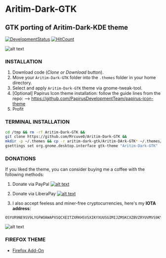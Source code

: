 # Aritim-Dark-GTK

## GTK porting of Aritim-Dark-KDE theme 

[![DevelopmentStatus](https://img.shields.io/badge/Development-Paused-yellow.svg)](https://img.shields.io/badge/Development-Paused-yellow.svg)
[![HitCount](http://hits.dwyl.io/Mrcuve0/Aritim-Dark-GTK.svg)](http://hits.dwyl.io/Mrcuve0/Aritim-Dark-GTK)

![alt text](https://raw.githubusercontent.com/Mrcuve0/Aritim-Dark-GTK/master/Screenshots/Desktop.png)

### INSTALLATION

1. Download code (*Clone or Download* button).
2. Move your `Aritim-Dark-GTK` folder into the `.themes` folder in your home directory.
3. Select and apply `Aritim-Dark-GTK` theme via gnome-tweak-tool.
4. [Optional] Papirus Icon theme installation: follow the guide lines from the repo: --> https://github.com/PapirusDevelopmentTeam/papirus-icon-theme
5. Profit

### TERMINAL INSTALLATION

```sh
cd /tmp && rm -rf Aritim-Dark-GTK &&
git clone https://github.com/Mrcuve0/Aritim-Dark-GTK &&
mkdir -p ~/.themes && cp -r aritim-dark-gtk/Aritim-DArk-GTK* ~/.themes/ &&
gsettings set org.gnome.desktop.interface gtk-theme "Aritim-Dark-GTK"
```

### DONATIONS
If you liked the theme, you can consider buying me a coffee with the following methods:

1. Donate via PayPal [![alt text](https://www.paypal.com/en_US/i/btn/btn_donate_LG.gif)](https://paypal.me/mrcuve0)

2. Donate via LiberaPay [![alt text](https://liberapay.com/assets/widgets/donate.svg)](https://liberapay.com/Mrcuve0/donate)

3. I also accept feeless and miner-free cryptocurrencies, here's my **IOTA address**:
```
OSYUR9NE9SV9LYGFWOAWAPXSQCXEITZXRKHSVSXIKYXUUSGIMIJZMSKCXZBVZRYUVMVS9KYNENVZVVULADJWOUUYBX
```
![alt text](https://raw.githubusercontent.com/Mrcuve0/Aritim-Dark-KDE/master/QRCode.jpg)

### FIREFOX THEME
* [Firefox Add-On](https://addons.mozilla.org/en-US/firefox/addon/aritim-dark/)
